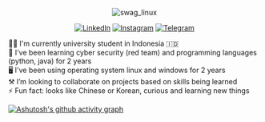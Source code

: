 <!--
### Hi there 

**realalf1/realalf1** is a ✨ _special_ ✨ repository because its `README.md` (this file) appears on your GitHub profile.

Hi Here are some ideas to get you started:
-->

<div align="center">
  
  ![swag_linux](https://github.com/realalf1/realalf1/assets/152812058/28f0e289-6b62-4687-971a-f10560c0be6e)
    
  <a href="https://linkedin.com/in/xecureyan">![LinkedIn](https://img.shields.io/badge/linkedin-%230077B5.svg?style=for-the-badge&logo=linkedin&logoColor=white)</a> <a href="https://instagram.com/xecureyan">![Instagram](https://img.shields.io/badge/Instagram-E4405F?style=for-the-badge&logo=instagram&logoColor=white)</a> <a href="https://t.me/realalf1">![Telegram](https://img.shields.io/badge/Telegram-2CA5E0?style=for-the-badge&logo=telegram&logoColor=white)</a>
    
</div>
  
<div align="left">
<!-- 🔭 I’m currently working on ...-->
  🧑‍🎓 I'm currently university student in Indonesia 🇮🇩 </br>
  🚀 I've been learning cyber security (red team) and programming languages (python, java) for 2 years </br>
  🖥️ I've been using operating system linux and windows for 2 years </br>
  ⚒️ I’m looking to collaborate on projects based on skills being learned  </br> <!-- 📫 How to reach me: -->
  ⚡ Fun fact: looks like Chinese or Korean, curious and learning new things
</div>  
<!-- --- -->

[![Ashutosh's github activity graph](https://github-readme-activity-graph.vercel.app/graph?username=realalf1&theme=github-compact)](https://github.com/ashutosh00710/github-readme-activity-graph)

